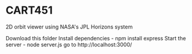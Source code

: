 # CART451
2D orbit viewer using NASA's JPL Horizons system

Download this folder
Install dependencies - npm install express
Start the server - node server.js
go to http://localhost:3000/ 